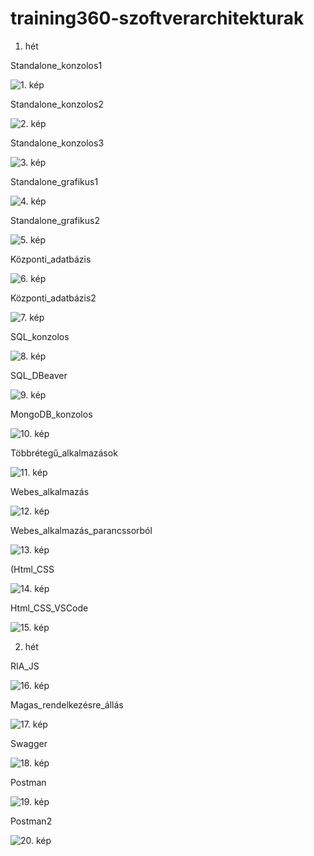 # training360-szoftverarchitekturak

1. hét

Standalone_konzolos1

![1. kép](Standalone_konzolos1.JPG)

Standalone_konzolos2

![2. kép](Standalone_konzolos2.JPG)

Standalone_konzolos3

![3. kép](Standalone_konzolos3.JPG)

Standalone_grafikus1

![4. kép](Standalone_grafikus1.JPG)

Standalone_grafikus2

![5. kép](Standalone_grafikus2.JPG)

Központi_adatbázis

![6. kép](Központi_adatbázis.JPG)

Központi_adatbázis2

![7. kép](Központi_adatbázis2.JPG)

SQL_konzolos

![8. kép](SQL_konzolos.JPG)

SQL_DBeaver

![9. kép](SQL_DBeaver.JPG)

MongoDB_konzolos

![10. kép](MongoDB_konzolos.JPG)

Többrétegű_alkalmazások

![11. kép](Többrétegű_alkalmazások.JPG)

Webes_alkalmazás

![12. kép](Webes_alkalmazás.JPG)

Webes_alkalmazás_parancssorból

![13. kép](Webes_alkalmazás_parancssorból.JPG)

(Html_CSS

![14. kép](Html_CSS.JPG)

Html_CSS_VSCode

![15. kép](Html_CSS_VSCode.JPG)

2. hét

RIA_JS

![16. kép](RIA_JS.JPG)

Magas_rendelkezésre_állás

![17. kép](Magas_rendelkezésre_állás.JPG)

Swagger

![18. kép](Swagger.JPG)

Postman

![19. kép](Postman.JPG)

Postman2

![20. kép](Postman2.JPG)

